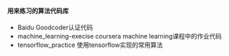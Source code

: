 #### 用来练习的算法代码库
- Baidu Goodcoder认证代码
- machine_learning-execise coursera machine learning课程中的作业代码
- tensorflow_practice  使用tensorflow实现的常用算法

